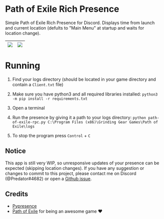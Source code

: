# Path of Exile Rich Presence

Simple Path of Exile Rich Presence for Discord. Displays time from launch and current location (defults to "Main Menu" at startup and waits for location change).

![](https://i.imgur.com/5priaBA.png) | ![](https://i.imgur.com/ChNhmHm.png)
:-:|:-:

# Running
1. Find your logs directory (should be located in your game directory and contain a `Client.txt` file)

2. Make sure you have python3 and all required libraries installed:
    `python3 -m pip install -r requirements.txt`

3. Open a terminal

4. Run the presence by giving it a path to your logs directory:
    `python path-of-exile-rpc.py C:\Program Files (x86)\Grinding Gear Games\Path of Exile\logs`

5. To stop the program press `Control` + `C`


## Notice
This app is still very WIP, so unresponsive updates of your presence can be expected (skipping location changes). If you have any suggestion or changes to commit to this project, please contact me on Discord (@Predator#4682) or open a [Github issue](https://github.com/Stefankar1000/path-of-exile-rpc/issues).

## Credits
- [Pypresence](https://pypi.org/project/pypresence/)
- [Path of Exile](https://www.pathofexile.com) for being an awesome game ❤️
